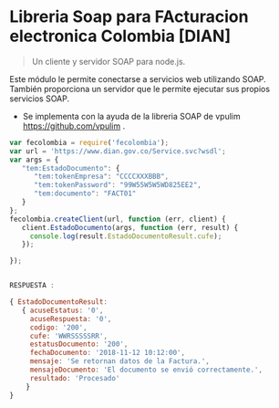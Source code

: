 # Libreria Soap para FActuracion electronica Colombia [DIAN]

> Un cliente y servidor SOAP para node.js.

Este módulo le permite conectarse a servicios web utilizando SOAP. También proporciona un servidor que le permite ejecutar sus propios servicios SOAP.


- Se implementa con la ayuda de la libreria SOAP  de vpulim  https://github.com/vpulim .
``` javascript
var fecolombia = require('fecolombia');
var url = 'https://www.dian.gov.co/Service.svc?wsdl';
var args = {
   "tem:EstadoDocumento": {
      "tem:tokenEmpresa": "CCCCXXXBBB",
      "tem:tokenPassword": "99W55W5W5WD825EE2",
      "tem:documento": "FACT01"
   }
};
fecolombia.createClient(url, function (err, client) {
   client.EstadoDocumento(args, function (err, result) {
     console.log(result.EstadoDocumentoResult.cufe);
   });

});


RESPUESTA : 

{ EstadoDocumentoResult:
   { acuseEstatus: '0',
     acuseRespuesta: '0',
     codigo: '200',
     cufe: 'WWRSSSSSRR',
     estatusDocumento: '200',
     fechaDocumento: '2018-11-12 10:12:00',
     mensaje: 'Se retornan datos de la Factura.',
     mensajeDocumento: 'El documento se envió correctamente.',
     resultado: 'Procesado' 
    }
}
